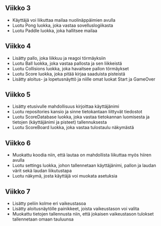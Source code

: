 ## Viikko 3
- Käyttäjä voi liikuttaa mailaa nuolinäppäimien avulla
- Luotu Pong luokka, joka vastaa sovelluslogiikasta
- Luotu Paddle luokka, joka hallitsee mailaa

## Viikko 4
- Lisätty pallo, joka liikkuu ja reagoi törmäyksiin
- Luotu Ball luokka, joka vastaa pallosta ja sen liikkeistä
- Luotu Collisions luokka, joka havaitsee pallon törmäykset
- Luotu Score luokka, joka pitää kirjaa saaduista pisteistä
- Lisätty aloitus- ja lopetusnäyttö ja niille omat luokat Start ja GameOver

## Viikko 5
- Lisätty etusivulle mahdollisuus kirjoittaa käyttäjänimi
- Luotu repositories kansio ja sinne tietokantaan liittyvät tiedostot
- Luotu ScoreDatabase luokka, joka vastaa tietokannan luomisesta ja tietojen (käyttäjänimi ja pisteet) tallennuksesta
- Luotu ScoreBoard luokka, joka vastaa tulostaulu näkymästä

## Viikko 6
- Muokattu koodia niin, että lautaa on mahdollista liikuttaa myös hiiren avulla
- Luotu settings luokka, johon tallennetaan käyttäjänimi, pallon ja laudan värit sekä laudan liikutustapa
- Luotu näkymä, josta käyttäjä voi muokata asetuksia

## Viikko 7
- Lisätty peliin kolme eri vaikeustasoa
- Lisätty aloitusnäytölle painikkeet, joista vaikeustason voi valita
- Muokattu tietojen tallennusta niin, että jokaisen vaikeustason tulokset tallennetaan omaan tauluunsa
